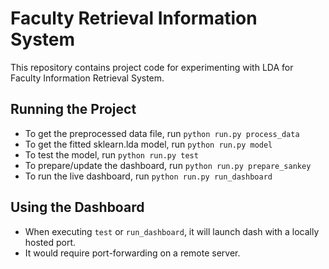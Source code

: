 # Faculty Retrieval Information System

This repository contains project code for experimenting with LDA for Faculty Information Retrieval System.

## Running the Project
* To get the preprocessed data file, run `python run.py process_data`
* To get the fitted sklearn.lda model, run `python run.py model`
* To test the model, run `python run.py test`
* To prepare/update the dashboard, run `python run.py prepare_sankey`
* To run the live dashboard, run `python run.py run_dashboard`

## Using the Dashboard
* When executing `test` or `run_dashboard`, it will launch dash with a locally hosted port.
* It would require port-forwarding on a remote server.
